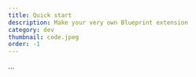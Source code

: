 ```yaml
---
title: Quick start
description: Make your very own Blueprint extension
category: dev
thumbnail: code.jpeg
order: -1
---
```


...
